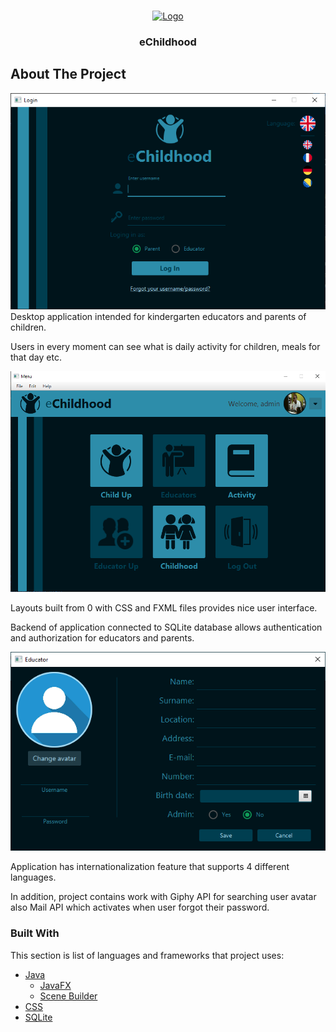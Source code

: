 <!-- PROJECT LOGO -->
<br />
<p align="center">
  <a href="https://github.com/bniksic1/eChildhood">
    <img src="https://i.imgur.com/k3Fkrp4.png" alt="Logo" width="80" height="80">
  </a>

  <h3 align="center">eChildhood</h3>
</p>




<!-- ABOUT THE PROJECTt --> 
## About The Project

![](pres1.png)
Desktop application intended for kindergarten educators and parents of children.

Users in every moment can see what is daily activity for children, meals for that day etc.

![](pres2.png)

Layouts built from 0 with CSS and FXML files provides nice user interface.

Backend of application connected to SQLite database allows authentication and authorization for educators and parents.   

![](pres3.png)

Application has internationalization feature that supports 4 different languages.

In addition, project contains work with Giphy API for searching user avatar also Mail API which activates when user forgot their password.
  
### Built With

This section is list of languages and frameworks that project uses:
* [Java]()
    * [JavaFX]()
    * [Scene Builder]()
* [CSS]()
* [SQLite]()
    